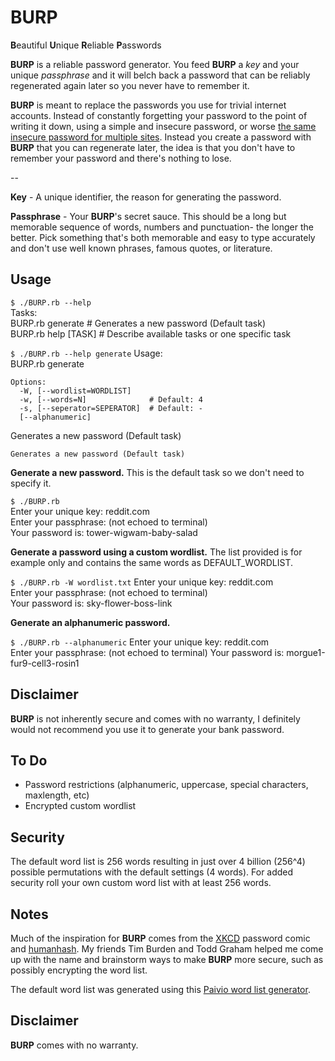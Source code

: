 # BURP

**B**eautiful **U**nique **R**eliable **P**asswords

**BURP** is a reliable password generator. You feed **BURP** a _key_ and your unique _passphrase_ and it will belch back a password that can be reliably regenerated again later so you never have to remember it.

**BURP** is meant to replace the passwords you use for trivial internet accounts. Instead of constantly forgetting your password to the point of writing it down, using a simple and insecure password, or worse [the same insecure password for multiple sites](http://gizmodo.com/5812545/find-out-if-your-passwords-were-leaked-by-lulzsec-right-here). Instead you create a password with **BURP**  that you can regenerate later, the idea is that you don't have to remember your password and there's nothing to lose.

--

**Key** - A unique identifier, the reason for generating the password.

**Passphrase** - Your **BURP**'s secret sauce. This should be a long but memorable sequence of words, numbers and punctuation- the longer the better. Pick something that's both memorable and easy to type accurately and don't use well known phrases, famous quotes, or literature.

## Usage

`$ ./BURP.rb --help`   
    Tasks:  
      BURP.rb generate     # Generates a new password (Default task)  
      BURP.rb help [TASK]  # Describe available tasks or one specific task

`$ ./BURP.rb --help generate`
    Usage:  
      BURP.rb generate  
  
    Options:  
      -W, [--wordlist=WORDLIST]      
      -w, [--words=N]              # Default: 4  
      -s, [--seperator=SEPERATOR]  # Default: -  
      [--alphanumeric]         

Generates a new password (Default task)

    Generates a new password (Default task)

**Generate a new password.** This is the default task so we don't need to specify it.

`$ ./BURP.rb`  
    Enter your unique key: reddit.com  
    Enter your passphrase: (not echoed to terminal)    
    Your password is: tower-wigwam-baby-salad  

**Generate a password using a custom wordlist.** The list provided is for example only and contains the same words as DEFAULT_WORDLIST.

`$ ./BURP.rb -W wordlist.txt`
    Enter your unique key: reddit.com  
    Enter your passphrase: (not echoed to terminal)    
    Your password is: sky-flower-boss-link

**Generate an alphanumeric password.** 

`$ ./BURP.rb --alphanumeric`
    Enter your unique key: reddit.com  
    Enter your passphrase: (not echoed to terminal) 
    Your password is: morgue1-fur9-cell3-rosin1

## Disclaimer

**BURP** is not inherently secure and comes with no warranty, I definitely would not recommend you use it to generate your bank password.

## To Do

* Password restrictions (alphanumeric, uppercase, special characters, maxlength, etc)
* Encrypted custom wordlist

## Security

The default word list is 256 words resulting in just over 4 billion (256^4) possible permutations with the default settings (4 words). For added security roll your own custom word list with at least 256 words. 

## Notes

Much of the inspiration for **BURP** comes from the [XKCD](http://xkcd.com/936/) password comic and [humanhash](https://github.com/zacharyvoase/humanhash). My friends Tim Burden and Todd Graham helped me come up with the name and brainstorm ways to make **BURP** more secure, such as possibly encrypting the word list.

The default word list was generated using this [Paivio word list generator](http://www.datavis.ca/online/paivio/).

## Disclaimer

**BURP** comes with no warranty. 

